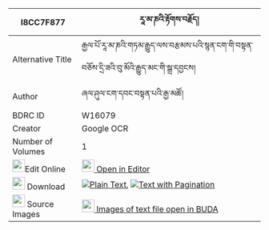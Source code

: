 |I8CC7F877|རཱ་མ་ཎའི་རྟོགས་བརྗོད། 
| --- | --- 
|Alternative Title |རྒྱལ་པོ་རཱ་མ་ཎའི་གཏམ་རྒྱུད་ལས་བརྩམས་པའི་སྙན་ངག་གི་བསྟན་བཅོས་དྲི་ཟའི་བུ་མོའི་རྒྱུད་མང་གི་སྒྲ་དབྱངས།
|Author| ཞལ་ཤུལ་ངག་དབང་བསྟན་པའི་རྒྱ་མཚོ།
|BDRC ID | W16079
|Creator | Google OCR
|Number of Volumes| 1
|<img width="25" src="https://img.icons8.com/color/25/000000/edit-property.png">Edit Online| [<img width="25" src="https://avatars.githubusercontent.com/u/45091458?s=200&v=4"> Open in Editor](http://editor.openpecha.org/I8CC7F877)
|<img width="25" src="https://img.icons8.com/fluent/48/000000/download-2.png"/>  Download | [![](https://img.icons8.com/color/20/000000/txt.png)Plain Text](https://github.com/Openpecha/I8CC7F877/releases/download/v2/ra_ma_ne_tokjo_plain_I8CC7F877.zip), [![](https://img.icons8.com/color/20/000000/txt.png)Text with Pagination](https://github.com/Openpecha/I8CC7F877/releases/download/v2/ra_ma_ne_tokjo_pages_I8CC7F877.zip)
|<img width="25" src="https://img.icons8.com/plasticine/100/000000/pictures-folder.png"/>  Source Images | [<img width="25" src="https://library.bdrc.io/icons/BUDA-small.svg"> Images of text file open in BUDA](https://library.bdrc.io/show/bdr:W16079)